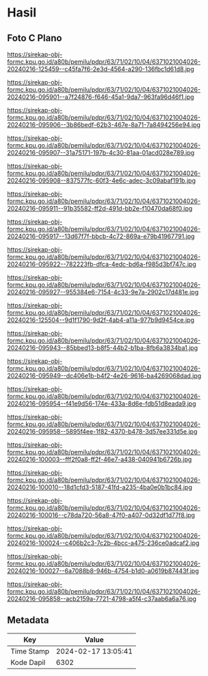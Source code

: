 # Hasil

## Foto C Plano

https://sirekap-obj-formc.kpu.go.id/a80b/pemilu/pdpr/63/71/02/10/04/6371021004026-20240216-125459--c45fa7f6-2e3d-4564-a290-136fbc1d61d8.jpg

https://sirekap-obj-formc.kpu.go.id/a80b/pemilu/pdpr/63/71/02/10/04/6371021004026-20240216-095901--a7f24876-f646-45a1-9da7-963fa96d46f1.jpg

https://sirekap-obj-formc.kpu.go.id/a80b/pemilu/pdpr/63/71/02/10/04/6371021004026-20240216-095906--3b86bedf-62b3-467e-8a71-7a8494256e94.jpg

https://sirekap-obj-formc.kpu.go.id/a80b/pemilu/pdpr/63/71/02/10/04/6371021004026-20240216-095907--31a75171-197b-4c30-81aa-01acd028e789.jpg

https://sirekap-obj-formc.kpu.go.id/a80b/pemilu/pdpr/63/71/02/10/04/6371021004026-20240216-095908--837577fc-60f3-4e6c-adec-3c09abaf191b.jpg

https://sirekap-obj-formc.kpu.go.id/a80b/pemilu/pdpr/63/71/02/10/04/6371021004026-20240216-095911--91b35582-ff2d-491d-bb2e-f10470da68f0.jpg

https://sirekap-obj-formc.kpu.go.id/a80b/pemilu/pdpr/63/71/02/10/04/6371021004026-20240216-095917--13d67f7f-bbcb-4c72-869a-e79b41967791.jpg

https://sirekap-obj-formc.kpu.go.id/a80b/pemilu/pdpr/63/71/02/10/04/6371021004026-20240216-095922--782223fb-dfca-4edc-bd6a-f985d3bf747c.jpg

https://sirekap-obj-formc.kpu.go.id/a80b/pemilu/pdpr/63/71/02/10/04/6371021004026-20240216-095927--955384e6-7154-4c33-9e7a-2902c17d481e.jpg

https://sirekap-obj-formc.kpu.go.id/a80b/pemilu/pdpr/63/71/02/10/04/6371021004026-20240216-125504--9d1f1790-9d2f-4ab4-a11a-977b9d9454ce.jpg

https://sirekap-obj-formc.kpu.go.id/a80b/pemilu/pdpr/63/71/02/10/04/6371021004026-20240216-095943--85bbed13-b8f5-44b2-b1ba-8fb6a3834ba1.jpg

https://sirekap-obj-formc.kpu.go.id/a80b/pemilu/pdpr/63/71/02/10/04/6371021004026-20240216-095949--dc406e1b-b4f2-4e26-9616-ba4269068dad.jpg

https://sirekap-obj-formc.kpu.go.id/a80b/pemilu/pdpr/63/71/02/10/04/6371021004026-20240216-095954--f41e9d56-174e-433a-8d6e-fdb51d8eada9.jpg

https://sirekap-obj-formc.kpu.go.id/a80b/pemilu/pdpr/63/71/02/10/04/6371021004026-20240216-095958--5895f4ee-1f82-4370-b478-3d57ee331d5e.jpg

https://sirekap-obj-formc.kpu.go.id/a80b/pemilu/pdpr/63/71/02/10/04/6371021004026-20240216-100003--fff2f0a8-ff2f-46e7-a438-040941b6726b.jpg

https://sirekap-obj-formc.kpu.go.id/a80b/pemilu/pdpr/63/71/02/10/04/6371021004026-20240216-100010--18d1cfd3-5187-41fd-a235-4ba0e0b1bc84.jpg

https://sirekap-obj-formc.kpu.go.id/a80b/pemilu/pdpr/63/71/02/10/04/6371021004026-20240216-100016--c78da720-56a8-47f0-a407-0d32df1d77f8.jpg

https://sirekap-obj-formc.kpu.go.id/a80b/pemilu/pdpr/63/71/02/10/04/6371021004026-20240216-100024--c406b2c3-7c2b-4bcc-a475-236ce0adcaf2.jpg

https://sirekap-obj-formc.kpu.go.id/a80b/pemilu/pdpr/63/71/02/10/04/6371021004026-20240216-100027--6a7088b8-946b-4754-b1d0-a0619b87443f.jpg

https://sirekap-obj-formc.kpu.go.id/a80b/pemilu/pdpr/63/71/02/10/04/6371021004026-20240216-095858--acb2159a-7721-4798-a5f4-c37aab6a6a76.jpg


## Metadata

| Key        | Value               |
| ---------- | ------------------- |
| Time Stamp | 2024-02-17 13:05:41 |
| Kode Dapil | 6302                |



